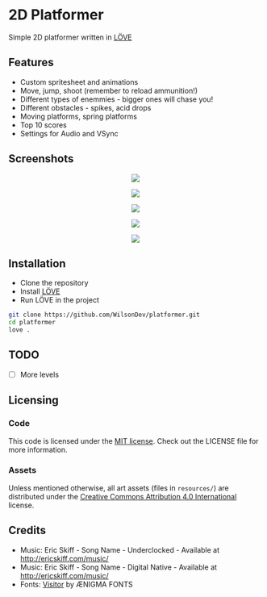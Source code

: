 # 2D Platformer

Simple 2D platformer written in [LÖVE](https://love2d.org)

## Features

- Custom spritesheet and animations
- Move, jump, shoot (remember to reload ammunition!)
- Different types of enemmies - bigger ones will chase you!
- Different obstacles - spikes, acid drops
- Moving platforms, spring platforms
- Top 10 scores
- Settings for Audio and VSync

## Screenshots

<p align="center">
  <img src="https://user-images.githubusercontent.com/5923943/108523469-3c929180-72ce-11eb-8dd5-38b7c5ce8edf.png" />
</p>

<p align="center">
  <img src="https://user-images.githubusercontent.com/5923943/108523637-72d01100-72ce-11eb-9879-f23c7fca86fd.png" />
</p>

<p align="center">
  <img src="https://user-images.githubusercontent.com/5923943/108524019-e2de9700-72ce-11eb-809a-57286c5e2219.png" />
</p>

<p align="center">
  <img src="https://user-images.githubusercontent.com/5923943/108523515-4b794400-72ce-11eb-8e00-ee0e2767cbde.png" />
</p>

<p align="center">
  <img src="https://user-images.githubusercontent.com/5923943/108523557-5a5ff680-72ce-11eb-81d4-066140291c45.png" />
</p>

## Installation

- Clone the repository
- Install [LÖVE](https://love2d.org) 
- Run LÖVE in the project

```zsh
git clone https://github.com/WilsonDev/platformer.git
cd platformer
love .
```

## TODO

- [ ] More levels

## Licensing

### Code

This code is licensed under the [MIT license](LICENSE.md). Check out the LICENSE file for more information.

### Assets

Unless mentioned otherwise, all art assets (files in ``resources/``) are distributed under the [Creative Commons Attribution 4.0 International](http://creativecommons.org/licenses/by/4.0/) license.


## Credits
- Music: Eric Skiff - Song Name - Underclocked - Available at http://ericskiff.com/music/
- Music: Eric Skiff - Song Name - Digital Native - Available at http://ericskiff.com/music/
- Fonts: [Visitor](https://www.dafont.com/visitor.font) by ÆNIGMA FONTS 
